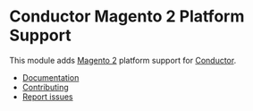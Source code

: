 Conductor Magento 2 Platform Support
====================================

This module adds [Magento 2](https://magento.com/) platform support for
[Conductor](https://github.com/conductorphp/conductor-core).

* [Documentation](docs/index.md)
* [Contributing](https://github.com/conductorphp/conductor-core/blob/master/README.md#contributing)
* [Report issues](https://github.com/conductorphp/conductor-magento-2-platform-support/issues)
